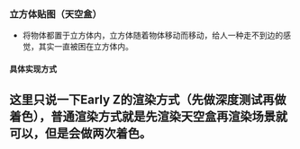 ### 立方体贴图（天空盒）
- 将物体都置于立方体内，立方体随着物体移动而移动，给人一种走不到边的感觉，其实一直被困在立方体内。
#### 具体实现方式
这里只说一下Early Z的渲染方式（先做深度测试再做着色），普通渲染方式就是先渲染天空盒再渲染场景就可以，但是会做两次着色。
- 